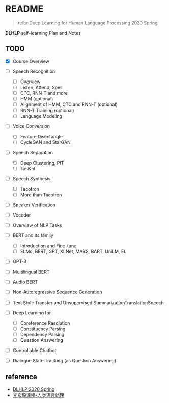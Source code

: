 # README

> refer Deep Learning for Human Language Processing 2020 Spring

**DLHLP** self-learning Plan and Notes

## TODO

- [x] Course Overview
- [ ] Speech Recognition
  - [ ] Overview
  - [ ] Listen, Attend, Spell
  - [ ] CTC, RNN-T and more
  - [ ] HMM (optional)
  - [ ] Alignment of HMM, CTC and RNN-T (optional)
  - [ ] RNN-T Training (optional)
  - [ ] Language Modeling
- [ ] Voice Conversion
  - [ ] Feature Disentangle
  - [ ] CycleGAN and StarGAN
- [ ] Speech Separation
  - [ ] Deep Clustering, PIT
  - [ ] TasNet
- [ ] Speech Synthesis
  - [ ] Tacotron
  - [ ] More than Tacotron
- [ ] Speaker Verification
- [ ] Vocoder
- [ ] Overview of NLP Tasks
- [ ] BERT and its family 
  - [ ] Introduction and Fine-tune
  - [ ] ELMo, BERT, GPT, XLNet, MASS, BART, UniLM, EL
- [ ] GPT-3
- [ ] Multilingual BERT
- [ ] Audio BERT
- [ ] Non-Autoregressive Sequence Generation
- [ ] Text Style Transfer and Unsupervised SummarizationTranslationSpeech
- [ ] Deep Learning for 
  - [ ] Coreference Resolution
  - [ ] Constituency Parsing
  - [ ] Dependency Parsing
  - [ ] Question Answering
- [ ] Controllable Chatbot
- [ ] Dialogue State Tracking (as Question Answering)


## reference

- [DLHLP 2020 Spring](https://speech.ee.ntu.edu.tw/~hylee/dlhlp/2020-spring.php)
- [李宏毅课程-人类语言处理](https://aistudio.baidu.com/education/group/info/2060)